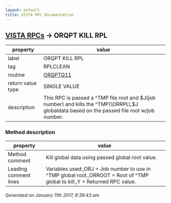 ```yaml
---
layout: default
title: VISTA RPC documentation
---
```




## [VISTA RPCs](TableOfContent.md) &#8594; ORQPT KILL RPL 

 property | value 
--- | --- 
 label | ORQPT KILL RPL
 tag | RPLCLEAN
 routine | [ORQPTQ11](http://code.osehra.org/dox/Routine_ORQPTQ11_source.html)
 return value type | SINGLE VALUE
 description | This RPC is passed a ^TMP file root and $J(job number) and kills the ^TMP(\ORRPL\,$J globaldata based on the passed file root w/job number.


### Method description

 property | value 
--- | --- 
 Method comment | Kill global data using passed global root value.
 Leading comment lines | Variables used:,ORJ    = Job number to use in ^TMP global root.,ORROOT = Root of ^TMP global to kill.,Y      = Returned RPC value.




 ###### Generated on January 11th 2017, 6:39:43 am